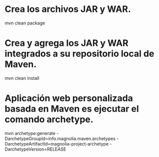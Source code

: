 # Crea los archivos JAR y WAR.
mvn clean package

# Crea y agrega los JAR y WAR integrados a su repositorio local de Maven.
mvn clean install

# Aplicación web personalizada basada en Maven es ejecutar el comando archetype.
mvn archetype:generate -DarchetypeGroupId=info.magnolia.maven.archetypes -DarchetypeArtifactId=magnolia-project-archetype -DarchetypeVersion=RELEASE
